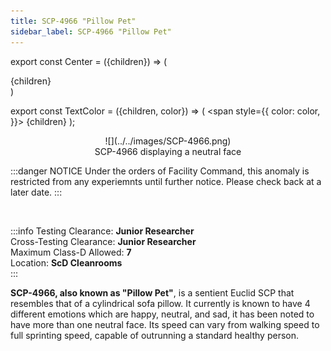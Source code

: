 ```yaml
---
title: SCP-4966 "Pillow Pet"
sidebar_label: SCP-4966 "Pillow Pet"
---
```


export const Center = ({children}) => (
   <div
      style={{
         "textAlign": "center"
      }}>
      {children}
   </div>
)

export const TextColor = ({children, color}) => (
<span
style={{
      color: color,
    }}>
{children}
</span>
);

<Center>![](../../images/SCP-4966.png)</Center>
<Center>SCP-4966 displaying a neutral face</Center>

:::danger NOTICE
Under the orders of Facility Command, this anomaly is restricted from any experiemnts until further notice. Please check back at a later date.
:::

<br />

:::info
Testing Clearance: <TextColor color="#735cff">**Junior Researcher**</TextColor> <br />
Cross-Testing Clearance: <TextColor color="#735cff">**Junior Researcher**</TextColor> <br />
Maximum Class-D Allowed: <TextColor color="#FF6A00">**7**</TextColor> <br />
Location: <TextColor color="#3161c1">**ScD Cleanrooms**</TextColor> <br />
:::


**SCP-4966, also known as "Pillow Pet"**, is a sentient Euclid SCP that resembles that of a cylindrical sofa pillow. It currently is known to have 4 different emotions which are happy, neutral, and sad, it has been noted to have more than one neutral face. Its speed can vary from walking speed to full sprinting speed, capable of outrunning a standard healthy person.

